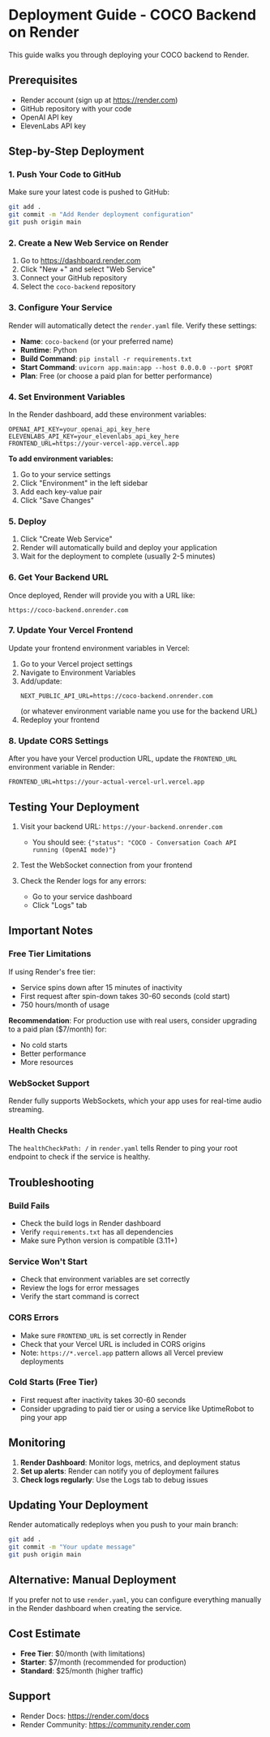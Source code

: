 # Deployment Guide - COCO Backend on Render

This guide walks you through deploying your COCO backend to Render.

## Prerequisites

- Render account (sign up at https://render.com)
- GitHub repository with your code
- OpenAI API key
- ElevenLabs API key

## Step-by-Step Deployment

### 1. Push Your Code to GitHub

Make sure your latest code is pushed to GitHub:

```bash
git add .
git commit -m "Add Render deployment configuration"
git push origin main
```

### 2. Create a New Web Service on Render

1. Go to https://dashboard.render.com
2. Click "New +" and select "Web Service"
3. Connect your GitHub repository
4. Select the `coco-backend` repository

### 3. Configure Your Service

Render will automatically detect the `render.yaml` file. Verify these settings:

- **Name**: `coco-backend` (or your preferred name)
- **Runtime**: Python
- **Build Command**: `pip install -r requirements.txt`
- **Start Command**: `uvicorn app.main:app --host 0.0.0.0 --port $PORT`
- **Plan**: Free (or choose a paid plan for better performance)

### 4. Set Environment Variables

In the Render dashboard, add these environment variables:

```
OPENAI_API_KEY=your_openai_api_key_here
ELEVENLABS_API_KEY=your_elevenlabs_api_key_here
FRONTEND_URL=https://your-vercel-app.vercel.app
```

**To add environment variables:**
1. Go to your service settings
2. Click "Environment" in the left sidebar
3. Add each key-value pair
4. Click "Save Changes"

### 5. Deploy

1. Click "Create Web Service"
2. Render will automatically build and deploy your application
3. Wait for the deployment to complete (usually 2-5 minutes)

### 6. Get Your Backend URL

Once deployed, Render will provide you with a URL like:
```
https://coco-backend.onrender.com
```

### 7. Update Your Vercel Frontend

Update your frontend environment variables in Vercel:

1. Go to your Vercel project settings
2. Navigate to Environment Variables
3. Add/update:
   ```
   NEXT_PUBLIC_API_URL=https://coco-backend.onrender.com
   ```
   (or whatever environment variable name you use for the backend URL)
4. Redeploy your frontend

### 8. Update CORS Settings

After you have your Vercel production URL, update the `FRONTEND_URL` environment variable in Render:

```
FRONTEND_URL=https://your-actual-vercel-url.vercel.app
```

## Testing Your Deployment

1. Visit your backend URL: `https://your-backend.onrender.com`
   - You should see: `{"status": "COCO - Conversation Coach API running (OpenAI mode)"}`

2. Test the WebSocket connection from your frontend

3. Check the Render logs for any errors:
   - Go to your service dashboard
   - Click "Logs" tab

## Important Notes

### Free Tier Limitations

If using Render's free tier:
- Service spins down after 15 minutes of inactivity
- First request after spin-down takes 30-60 seconds (cold start)
- 750 hours/month of usage

**Recommendation**: For production use with real users, consider upgrading to a paid plan ($7/month) for:
- No cold starts
- Better performance
- More resources

### WebSocket Support

Render fully supports WebSockets, which your app uses for real-time audio streaming.

### Health Checks

The `healthCheckPath: /` in `render.yaml` tells Render to ping your root endpoint to check if the service is healthy.

## Troubleshooting

### Build Fails

- Check the build logs in Render dashboard
- Verify `requirements.txt` has all dependencies
- Make sure Python version is compatible (3.11+)

### Service Won't Start

- Check that environment variables are set correctly
- Review the logs for error messages
- Verify the start command is correct

### CORS Errors

- Make sure `FRONTEND_URL` is set correctly in Render
- Check that your Vercel URL is included in CORS origins
- Note: `https://*.vercel.app` pattern allows all Vercel preview deployments

### Cold Starts (Free Tier)

- First request after inactivity takes 30-60 seconds
- Consider upgrading to paid tier or using a service like UptimeRobot to ping your app

## Monitoring

1. **Render Dashboard**: Monitor logs, metrics, and deployment status
2. **Set up alerts**: Render can notify you of deployment failures
3. **Check logs regularly**: Use the Logs tab to debug issues

## Updating Your Deployment

Render automatically redeploys when you push to your main branch:

```bash
git add .
git commit -m "Your update message"
git push origin main
```

## Alternative: Manual Deployment

If you prefer not to use `render.yaml`, you can configure everything manually in the Render dashboard when creating the service.

## Cost Estimate

- **Free Tier**: $0/month (with limitations)
- **Starter**: $7/month (recommended for production)
- **Standard**: $25/month (higher traffic)

## Support

- Render Docs: https://render.com/docs
- Render Community: https://community.render.com
